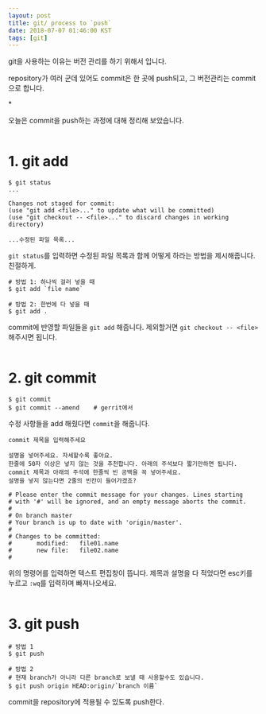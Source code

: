 ```yaml
---
layout: post
title: git/ process to `push`
date: 2018-07-07 01:46:00 KST
tags: [git]
---
```


git을 사용하는 이유는 버전 관리를 하기 위해서 입니다. 

repository가 여러 군데 있어도 commit은 한 곳에 push되고, 그 버전관리는 commit으로 합니다.

\*

오늘은 commit을 push하는 과정에 대해 정리해 보았습니다.
<br><br>


# 1. git add

```shell
$ git status
...

Changes not staged for commit:
(use "git add <file>..." to update what will be committed)
(use "git checkout -- <file>..." to discard changes in working directory)

...수정된 파일 목록...
```
`git status`를 입력하면 수정된 파일 목록과 함께 어떻게 하라는 방법을 제시해줍니다. 친절하게.

```shell
# 방법 1: 하나씩 걸러 넣을 때
$ git add `file name`

# 방법 2: 한번에 다 넣을 때
$ git add .
```
commit에 반영할 파일들을 `git add` 해줍니다.
제외할거면 `git checkout -- <file>` 해주시면 됩니다.
<br><br>


# 2. git commit

```shell
$ git commit
$ git commit --amend    # gerrit에서
```
수정 사항들을 add 해줬다면 `commit`을 해줍니다.

```vim
commit 제목을 입력해주세요

설명을 넣어주세요. 자세할수록 좋아요.
한줄에 50자 이상은 넣지 않는 것을 추천합니다. 아래의 주석보다 짧기만하면 됩니다.
commit 제목과 아래의 주석에 한줄씩 빈 공백을 꼭 넣어주세요. 
설명을 넣지 않는다면 2줄의 빈칸이 들어가겠죠?

# Please enter the commit message for your changes. Lines starting
# with '#' will be ignored, and an empty message aborts the commit.
#
# On branch master
# Your branch is up to date with 'origin/master'.
#
# Changes to be committed:
#       modified:   file01.name
#       new file:   file02.name
#
```
위의 명령어를 입력하면 텍스트 편집창이 뜹니다. 제목과 설명을 다 적었다면 esc키를 누르고 `:wq`를 입력하며 빠져나오세요.
<br><br>


# 3. git push

```shell
# 방법 1
$ git push

# 방법 2
# 현재 branch가 아니라 다른 branch로 보낼 때 사용할수도 있습니다.
$ git push origin HEAD:origin/`branch 이름`
```
commit을 repository에 적용될 수 있도록 push한다.
